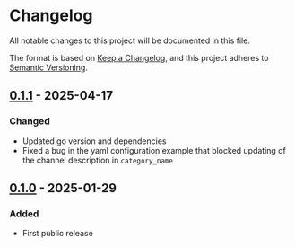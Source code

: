 # Changelog

All notable changes to this project will be documented in this file.

The format is based on [Keep a Changelog][],
and this project adheres to [Semantic Versioning][].

<!--
## Unreleased

### Added
### Changed
### Removed
[0.1.1]: https://github.com/WoozyMasta/discord-a2s-bot/compare/v0.1.0...v0.1.1
-->

## [0.1.1][] - 2025-04-17

### Changed

* Updated go version and dependencies
* Fixed a bug in the yaml configuration example that blocked updating
  of the channel description in `category_name`

[0.1.1]: https://github.com/WoozyMasta/discord-a2s-bot/compare/v0.1.0...v0.1.1

## [0.1.0][] - 2025-01-29

### Added

* First public release

[0.1.0]: https://github.com/WoozyMasta/discord-a2s-bot/tree/v0.1.0

<!--links-->
[Keep a Changelog]: https://keepachangelog.com/en/1.1.0/
[Semantic Versioning]: https://semver.org/spec/v2.0.0.html
